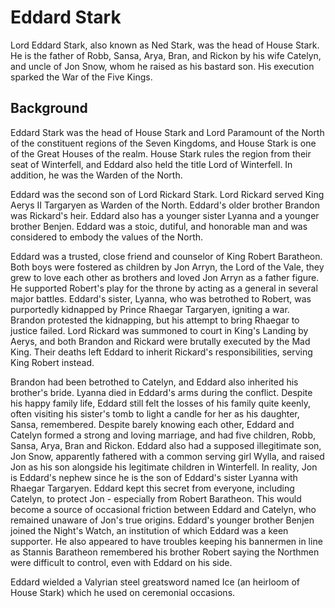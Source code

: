 # Eddard Stark

Lord Eddard Stark, also known as Ned Stark, was the head of House Stark. He is the father of Robb, Sansa, Arya, Bran, and Rickon by his wife Catelyn, and uncle of Jon Snow, whom he raised as his bastard son. His execution sparked the War of the Five Kings.

## Background

Eddard Stark was the head of House Stark and Lord Paramount of the North of the constituent regions of the Seven Kingdoms, and House Stark is one of the Great Houses of the realm. House Stark rules the region from their seat of Winterfell, and Eddard also held the title Lord of Winterfell. In addition, he was the Warden of the North.

Eddard was the second son of Lord Rickard Stark. Lord Rickard served King Aerys II Targaryen as Warden of the North. Eddard's older brother Brandon was Rickard's heir. Eddard also has a younger sister Lyanna and a younger brother Benjen. Eddard was a stoic, dutiful, and honorable man and was considered to embody the values of the North.

Eddard was a trusted, close friend and counselor of King Robert Baratheon. Both boys were fostered as children by Jon Arryn, the Lord of the Vale, they grew to love each other as brothers and loved Jon Arryn as a father figure. He supported Robert's play for the throne by acting as a general in several major battles. Eddard's sister, Lyanna, who was betrothed to Robert, was purportedly kidnapped by Prince Rhaegar Targaryen, igniting a war. Brandon protested the kidnapping, but his attempt to bring Rhaegar to justice failed. Lord Rickard was summoned to court in King's Landing by Aerys, and both Brandon and Rickard were brutally executed by the Mad King. Their deaths left Eddard to inherit Rickard's responsibilities, serving King Robert instead.

Brandon had been betrothed to Catelyn, and Eddard also inherited his brother's bride. Lyanna died in Eddard's arms during the conflict. Despite his happy family life, Eddard still felt the losses of his family quite keenly, often visiting his sister's tomb to light a candle for her as his daughter, Sansa, remembered. Despite barely knowing each other, Eddard and Catelyn formed a strong and loving marriage, and had five children, Robb, Sansa, Arya, Bran and Rickon.
Eddard also had a supposed illegitimate son, Jon Snow, apparently fathered with a common serving girl Wylla, and raised Jon as his son alongside his legitimate children in Winterfell. In reality, Jon is Eddard's nephew since he is the son of Eddard's sister Lyanna with Rhaegar Targaryen. Eddard kept this secret from everyone, including Catelyn, to protect Jon - especially from Robert Baratheon. This would become a source of occasional friction between Eddard and Catelyn, who remained unaware of Jon's true origins. Eddard's younger brother Benjen joined the Night's Watch, an institution of which Eddard was a keen supporter. He also appeared to have troubles keeping his bannermen in line as Stannis Baratheon remembered his brother Robert saying the Northmen were difficult to control, even with Eddard on his side.

Eddard wielded a Valyrian steel greatsword named Ice (an heirloom of House Stark) which he used on ceremonial occasions.
